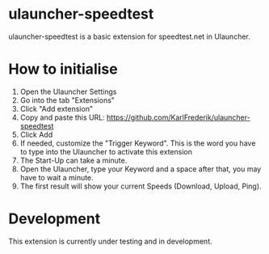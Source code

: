 # ulauncher-speedtest

ulauncher-speedtest is a basic extension for speedtest.net in Ulauncher.

# How to initialise
1. Open the Ulauncher Settings
2. Go into the tab "Extensions"
3. Click "Add extension"
4. Copy and paste this URL: https://github.com/KarlFrederik/ulauncher-speedtest
5. Click Add
6. If needed, customize the "Trigger Keyword". This is the word you have to type into the Ulauncher to activate this extension
7. The Start-Up can take a minute.
8. Open the Ulauncher, type your Keyword and a space after that, you may have to wait a minute.
9. The first result will show your current Speeds (Download, Upload, Ping).

# Development
This extension is currently under testing and in development.
